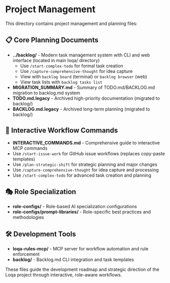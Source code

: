 # Project Management

This directory contains project management and planning files:

## 📋 **Core Planning Documents**
- **../backlog/** - Modern task management system with CLI and web interface (located in main loqa/ directory)
  - Use `/start-complex-todo` for formal task creation
  - Use `/capture-comprehensive-thought` for idea capture
  - View with `backlog board` (terminal) or `backlog browser` (web)
  - View task lists with `backlog tasks list`
- **MIGRATION_SUMMARY.md** - Summary of TODO.md/BACKLOG.md migration to backlog.md system
- **TODO.md.legacy** - Archived high-priority documentation (migrated to backlog/)
- **BACKLOG.md.legacy** - Archived long-term planning (migrated to backlog/)

## 🚀 **Interactive Workflow Commands**
- **INTERACTIVE_COMMANDS.md** - Comprehensive guide to interactive MCP commands
- Use `/start-issue-work` for GitHub issue workflows (replaces copy-paste templates)
- Use `/plan-strategic-shift` for strategic planning and major changes
- Use `/capture-comprehensive-thought` for idea capture and processing
- Use `/start-complex-todo` for advanced task creation and planning

## 🎭 **Role Specialization**
- **role-configs/** - Role-based AI specialization configurations
- **role-configs/prompt-libraries/** - Role-specific best practices and methodologies

## 🛠️ **Development Tools**
- **loqa-rules-mcp/** - MCP server for workflow automation and rule enforcement
- **backlog/** - Backlog.md CLI integration and task templates

These files guide the development roadmap and strategic direction of the Loqa project through interactive, role-aware workflows.